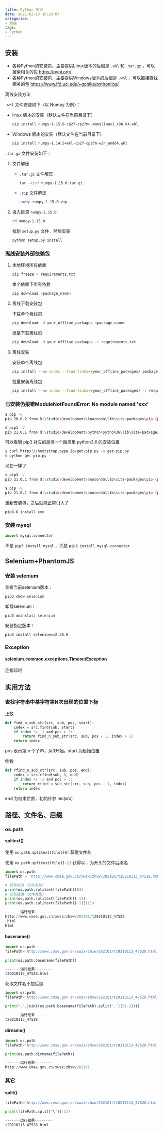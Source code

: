 ```yaml
---
title: Python 笔记
date: 2021-02-13 10:28:07
categories:
- 后端
tags:
- Python
---
```


## 安装

- 各种Python的安装包，主要提供Linux版本的后缀是 `.whl` 和 `.tar.gz` ，可以搜索相关的包
  https://pypi.org/
- 各种Python的安装包，主要提供Windows版本的后缀是 `.whl` ，可以直接查找相关的包
  https://www.lfd.uci.edu/~gohlke/pythonlibs/

离线安装方法

`.whl` 文件安装如下（以 Numpy 为例）：

- linux 版本的安装（默认文件在当前目录下）

  ```bash
  pip install numpy-1.15.0-cp27-cp27mu-manylinux1_x86_64.whl
  ```

- Windows 版本的安装（默认文件在当前目录下）

  ```bash
  pip install numpy‑1.14.5+mkl‑cp27‑cp27m‑win_amd64.whl
  ```

`.tar.gz` 文件安装如下：

1. 文件解压

   - `.tar.gz` 文件解压

        ```bash
     tar -xzvf numpy-1.15.0.tar.gz
     ```

   - `.zip` 文件解压

        ```bash
     unzip numpy-1.15.0.zip
     ```

2. 进入目录 `numpy-1.15.0`

      ```bash
   cd numpy-1.15.0
   ```

   找到 `setup.py` 文件，然后安装

      ```bash
   python setup.py install
      ```

### 离线安装外部依赖包

1. 本地环境所有依赖

   ```bash
   pip freeze > requirements.txt
   ```
   
   单个依赖下所有依赖
   
   ```bash
   pip download <package_name>
   ```

2. 离线下载安装包

   下载单个离线包

   ```bash
   pip download -d your_offline_packages <package_name>
   ```

   批量下载离线包

   ```bash
   pip download -d your_offline_packages -r requirements.txt
   ```

3. 离线安装

   安装单个离线包

   ```bash
   pip install --no-index --find-links=/your_offline_packages/ package_name
   ```

   批量安装离线包

   ```bash
   pip install --no-index --find-links=/your_offline_packages/ -r requirements.txt
   ```

### 已安装仍报错ModuleNotFoundError: No module named 'xxx'

```bash
$ pip -V
pip 20.0.2 from D:\Studio\Development\Anaconda\lib\site-packages\pip (python 3.6)

$ pip3 -V
pip 21.0.1 from d:\studio\development\python\python36\lib\site-packages\pip (python 3.6)
```

可以看到 pip3 对应的是另一个路径里 python3.6 的安装位置

```bash
$ curl https://bootstrap.pypa.io/get-pip.py -o get-pip.py
$ python get-pip.py
```

现在一样了

```bash
$ pip3 -V
pip 21.0.1 from d:\studio\development\anaconda\lib\site-packages\pip (python 3.6)

$ pip -V
pip 21.0.1 from d:\studio\development\anaconda\lib\site-packages\pip (python 3.6)
```

重新安装包，之后就能正常引入了

```bash
pip3.6 install xxx
```

### 安装 mysql

```python
import mysql.connector
```

不是 `pip3 install mysql` ，而是 `pip3 install mysql-connector`

## Selenium+PhantomJS

### 安装 selenium

查看当前selenium版本：

```bash
pip3 show selenium
```

卸载selenium：

```bash
pip3 uninstall selenium
```

安装指定版本：

```bash
pip3 install selenium==2.48.0
```

### Exception

#### selenium.common.exceptions.TimeoutException

连接超时

## 实用方法

### 查找字符串中某字符第N次出现的位置下标

正数

```python
def find_n_sub_str(src, sub, pos, start):
    index = src.find(sub, start)
    if index != -1 and pos > 1:
        return find_n_sub_str(src, sub, pos - 1, index + 1)
    return index
```

pos 表示第 n 个子串，从0开始。start 为起始位置

倒数

```python
def rfind_n_sub_str(src, sub, pos, end):
    index = src.rfind(sub, 0, end)
    if index != -1 and pos > 1:
        return rfind_n_sub_str(src, sub, pos - 1, index)
    return index
```

end 为结束位置，初始传参 len(src)

## 路径、文件名、后缀

### os.path

#### splitext()

使用 `os.path.splitext(file)[0]` 获得文件名

使用 `os.path.splitext(file)[-1]` 获得以 `.` 为开头的文件后缀名

```python
import os.path
filePath = 'http://www.cmse.gov.cn/xwzx/zhxw/202101/t20210113_47528.html'

# 获取前缀（文件名称）
print(os.path.splitext(filePath)[0])
# 获取后缀（文件类型）
print(os.path.splitext(filePath)[-1])
print(os.path.splitext(filePath)[-1][1:])

-------运行结果--------
http://www.cmse.gov.cn/xwzx/zhxw/202101/t20210113_47528
.html
html
```

#### basename()

```python
import os.path
filePath='http://www.cmse.gov.cn/xwzx/zhxw/202101/t20210113_47528.html'
    
print(os.path.basename(filePath))

-------运行结果--------
t20210113_47528.html
```

获取文件名不加后缀

```python
import os.path
filePath='http://www.cmse.gov.cn/xwzx/zhxw/202101/t20210113_47528.html'

print(".".join((os.path.basename(filePath).split('.')[0:-1])))

-------运行结果--------
t20210113_47528
```

#### dirname()

```python
import os.path
filePath='http://www.cmse.gov.cn/xwzx/zhxw/202101/t20210113_47528.html'

print(os.path.dirname(filePath))

-------运行结果--------
http://www.cmse.gov.cn/xwzx/zhxw/202101
```

### 其它

#### split()

```python
filePath='http://www.cmse.gov.cn/xwzx/zhxw/202101/t20210113_47528.html'

print(filePath.split(’\’)[-1])

-------运行结果--------
t20210113_47528.html
```
